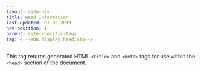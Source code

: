 ```yaml
---
layout: side-nav
title: Head Information
last-updated: 07-02-2013
nav-position: 1
parent: site-specific-tags
tag: <!--WDK:display:headinfo-->
---
```


This tag returns generated HTML `<title>` and `<meta>` tags for use within the `<head>` section of the document.
